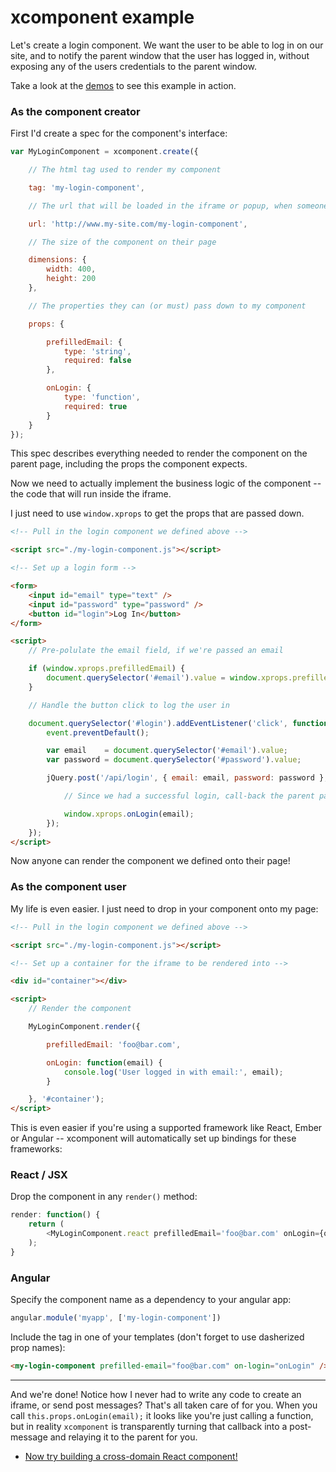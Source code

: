 # xcomponent example

Let's create a login component. We want the user to be able to log in on our site, and to notify the parent window
that the user has logged in, without exposing any of the users credentials to the parent window.

Take a look at the [demos](./demo/index.md) to see this example in action.

### As the component creator

First I'd create a spec for the component's interface:

```javascript
var MyLoginComponent = xcomponent.create({

    // The html tag used to render my component

    tag: 'my-login-component',

    // The url that will be loaded in the iframe or popup, when someone includes my component on their page

    url: 'http://www.my-site.com/my-login-component',

    // The size of the component on their page

    dimensions: {
        width: 400,
        height: 200
    },

    // The properties they can (or must) pass down to my component

    props: {

        prefilledEmail: {
            type: 'string',
            required: false
        },

        onLogin: {
            type: 'function',
            required: true
        }
    }
});
```

This spec describes everything needed to render the component on the parent page, including the props the component expects.

Now we need to actually implement the business logic of the component -- the code that will run inside the iframe.

I just need to use `window.xprops` to get the props that are passed down.

```html
<!-- Pull in the login component we defined above -->

<script src="./my-login-component.js"></script>

<!-- Set up a login form -->

<form>
    <input id="email" type="text" />
    <input id="password" type="password" />
    <button id="login">Log In</button>
</form>

<script>
    // Pre-polulate the email field, if we're passed an email

    if (window.xprops.prefilledEmail) {
        document.querySelector('#email').value = window.xprops.prefilledEmail;
    }

    // Handle the button click to log the user in

    document.querySelector('#login').addEventListener('click', function(event) {
        event.preventDefault();

        var email    = document.querySelector('#email').value;
        var password = document.querySelector('#password').value;

        jQuery.post('/api/login', { email: email, password: password }, function() {

            // Since we had a successful login, call-back the parent page to let them know which user logged in:

            window.xprops.onLogin(email);
        });
    });
</script>
```

Now anyone can render the component we defined onto their page!


### As the component user

My life is even easier. I just need to drop in your component onto my page:

```html
<!-- Pull in the login component we defined above -->

<script src="./my-login-component.js"></script>

<!-- Set up a container for the iframe to be rendered into -->

<div id="container"></div>

<script>
    // Render the component

    MyLoginComponent.render({

        prefilledEmail: 'foo@bar.com',

        onLogin: function(email) {
            console.log('User logged in with email:', email);
        }

    }, '#container');
</script>
```

This is even easier if you're using a supported framework like React, Ember or Angular -- xcomponent will automatically
set up bindings for these frameworks:

### React / JSX

Drop the component in any `render()` method:

```javascript
render: function() {
    return (
        <MyLoginComponent.react prefilledEmail='foo@bar.com' onLogin={onLogin} />
    );
}
```

### Angular

Specify the component name as a dependency to your angular app:

```javascript
angular.module('myapp', ['my-login-component'])
```

Include the tag in one of your templates (don't forget to use dasherized prop names):

```html
<my-login-component prefilled-email="foo@bar.com" on-login="onLogin" />
```

---

And we're done! Notice how I never had to write any code to create an iframe, or send post messages? That's all taken care of for you.
When you call `this.props.onLogin(email);` it looks like you're just calling a function, but in reality `xcomponent` is transparently
turning that callback into a post-message and relaying it to the parent for you.

- [Now try building a cross-domain React component!](https://medium.com/@bluepnume/creating-a-cross-domain-react-component-with-xcomponent-fbcccc4778fd#.73jnwv44c)
